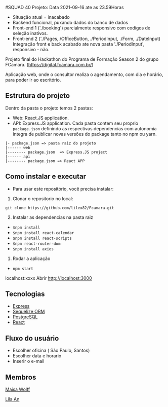 #SQUAD 40 Projeto: Data 2021-09-16 ate as 23.59Horas
- Situação atual = inacabado
- Backend funcional, puxando dados do banco de dados
- Front-end 1 ('./booking') parcialmente responsivo com codigos de seleção inativos.
- Front-end 2 ('./Pages,./OfficeButton, ./PeriodInput, ./Form, ./DateInput) Integração front e back acabado ate nova pasta './PeriodInput', responsivo - não.


Projeto final do Hackathon do Programa de Formação Season 2 do grupo FCamara.
(https://digital.fcamara.com.br/)

Aplicação web, onde o consultor realiza o agendamento, com dia e horário, para poder ir ao escritório.

## Estrutura do projeto
Dentro da pasta o projeto temos 2 pastas:
- Web: React.JS application.
- API: Express.JS application.
 Cada pasta contem seu proprio `package.json` definindo as respectivas dependencias com autonomia integra de publicar novas versões do package tanto no npm ou yarn.
```
|- package.json => pasta raiz do projeto
|------ web
|-------- package.json  => Express.JS project
|------ api
|-------- package.json => React APP
```

## Como instalar e executar
- Para usar este repositório, você precisa instalar:
1. Clonar o repositorio no local:
```
git clone https://github.com/lilex82/Fcamara.git
```
2. Instalar as dependencias na pasta raiz
-  `$npm install`
-  `$npm install react-calendar `
-  `$npm install react-scripts`
-  `$npm react-router-dom`
-  `$npm install axios`

1. Rodar a aplicação
-   `npm start`

localhost:xxxx
Abrir [http://localhost:3000](http://localhost:3000)

## Tecnologias

- [Express]("https://expressjs.com")
- [Sequelize ORM]("https://sequelize.org/master/")
- [PostgreSQL]("https://www.postgresql.org/")
- [React]("https://reactjs.org/")

## Fluxo do usuário
- Escolher oficina ( São Paulo, Santos)
- Escolher data e horario
- Inserir o e-mail


## Membros

<a href="https://github.com/maisawr">Maisa Wolff</a>

<a href="https://github.com/lilex82">Lila An</a>